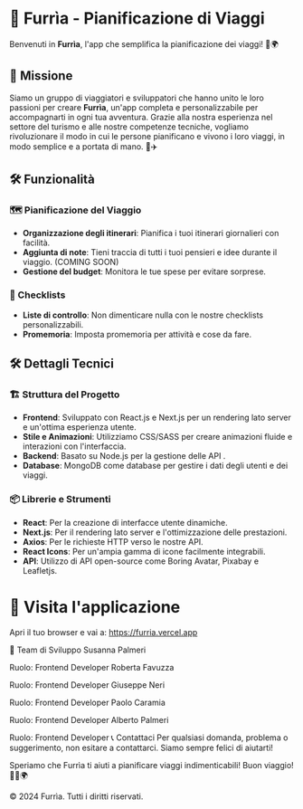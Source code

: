 # 📖 Furrìa - Pianificazione di Viaggi

Benvenuti in **Furrìa**, l'app che semplifica la pianificazione dei viaggi! 🚀🌍

## 🎯 Missione

Siamo un gruppo di viaggiatori e sviluppatori che hanno unito le loro passioni per creare **Furrìa**, un'app completa e personalizzabile per accompagnarti in ogni tua avventura. Grazie alla nostra esperienza nel settore del turismo e alle nostre competenze tecniche, vogliamo rivoluzionare il modo in cui le persone pianificano e vivono i loro viaggi, in modo semplice e a portata di mano. 🌟✈️

## 🛠️ Funzionalità

### 🗺️ Pianificazione del Viaggio

- **Organizzazione degli itinerari**: Pianifica i tuoi itinerari giornalieri con facilità.
- **Aggiunta di note**: Tieni traccia di tutti i tuoi pensieri e idee durante il viaggio. (COMING SOON)
- **Gestione del budget**: Monitora le tue spese per evitare sorprese.

### 📝 Checklists

- **Liste di controllo**: Non dimenticare nulla con le nostre checklists personalizzabili.
- **Promemoria**: Imposta promemoria per attività e cose da fare.


## 🛠️ Dettagli Tecnici

### 🏗️ Struttura del Progetto

- **Frontend**: Sviluppato con React.js e Next.js per un rendering lato server e un'ottima esperienza utente.
- **Stile e Animazioni**: Utilizziamo CSS/SASS per creare animazioni fluide e interazioni con l'interfaccia.
- **Backend**: Basato su Node.js per la gestione delle API .
- **Database**: MongoDB come database per gestire i dati degli utenti e dei viaggi.

### 📦 Librerie e Strumenti

- **React**: Per la creazione di interfacce utente dinamiche.
- **Next.js**: Per il rendering lato server e l'ottimizzazione delle prestazioni.
- **Axios**: Per le richieste HTTP verso le nostre API.
- **React Icons**: Per un'ampia gamma di icone facilmente integrabili.
- **API**: Utilizzo di API open-source come Boring Avatar, Pixabay  e Leafletjs.


# 📖 Visita l'applicazione

Apri il tuo browser e vai a: https://furria.vercel.app


👥 Team di Sviluppo
Susanna Palmeri


Ruolo: Frontend Developer
Roberta Favuzza


Ruolo: Frontend Developer
Giuseppe Neri


Ruolo: Frontend Developer
Paolo Caramia


Ruolo: Frontend Developer
Alberto Palmeri


Ruolo: Frontend Developer
📞 Contattaci
Per qualsiasi domanda, problema o suggerimento, non esitare a contattarci. Siamo sempre felici di aiutarti!

Speriamo che Furrìa ti aiuti a pianificare viaggi indimenticabili! Buon viaggio! 🌟🚀🌍

© 2024 Furrìa. Tutti i diritti riservati.
